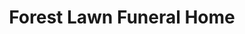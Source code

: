 ---
title: "Forest Lawn Funeral Home"
url: /seattle/forest-lawn-funeral-home/
shop: funeral directors
---